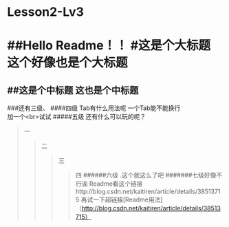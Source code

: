 # Lesson2-Lv3
##Hello Readme！！
#这是个大标题
这个好像也是个大标题
=
##这是个中标题
这也是个中标题
-
###还有三级、
####四级
Tab有什么用法呢
    一个Tab能不能换行<br>
    加一个\<br>试试
#####五级
还有什么可以玩的呢？
  >一
  >>二
  >>>三
  >>>>四
######六级
.这个就这么了吧
#######七级好像不行诶
Readme看这个链接http://blog.csdn.net/kaitiren/article/details/38513715
再试一下超链接[Readme用法]（http://blog.csdn.net/kaitiren/article/details/38513715）

